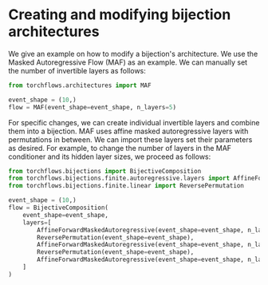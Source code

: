 # Creating and modifying bijection architectures

We give an example on how to modify a bijection's architecture.
We use the Masked Autoregressive Flow (MAF) as an example.
We can manually set the number of invertible layers as follows:

```python
from torchflows.architectures import MAF

event_shape = (10,)
flow = MAF(event_shape=event_shape, n_layers=5)
```

For specific changes, we can create individual invertible layers and combine them into a bijection.
MAF uses affine masked autoregressive layers with permutations in between.
We can import these layers set their parameters as desired.
For example, to change the number of layers in the MAF conditioner and its hidden layer sizes, we proceed as follows:

```python
from torchflows.bijections import BijectiveComposition
from torchflows.bijections.finite.autoregressive.layers import AffineForwardMaskedAutoregressive
from torchflows.bijections.finite.linear import ReversePermutation

event_shape = (10,)
flow = BijectiveComposition(
    event_shape=event_shape,
    layers=[
        AffineForwardMaskedAutoregressive(event_shape=event_shape, n_layers=4, n_hidden=20),
        ReversePermutation(event_shape=event_shape),
        AffineForwardMaskedAutoregressive(event_shape=event_shape, n_layers=3, n_hidden=7),
        ReversePermutation(event_shape=event_shape),
        AffineForwardMaskedAutoregressive(event_shape=event_shape, n_layers=5, n_hidden=13)
    ]
)
```